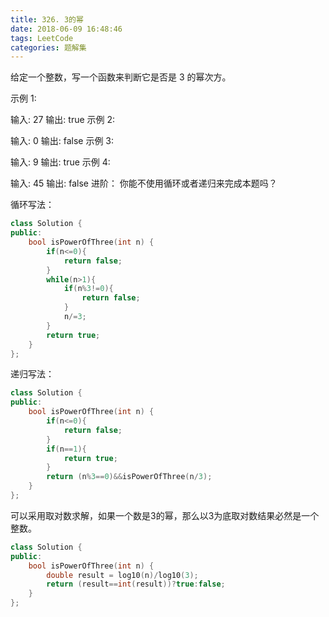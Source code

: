 ```yaml
---
title: 326. 3的幂
date: 2018-06-09 16:48:46
tags: LeetCode
categories: 题解集
---
```


给定一个整数，写一个函数来判断它是否是 3 的幂次方。

示例 1:

输入: 27
输出: true
示例 2:

输入: 0
输出: false
示例 3:

输入: 9
输出: true
示例 4:

输入: 45
输出: false
进阶：
你能不使用循环或者递归来完成本题吗？

循环写法：
```cpp
class Solution {
public:
    bool isPowerOfThree(int n) {
        if(n<=0){
            return false;
        }
        while(n>1){
            if(n%3!=0){
                return false;
            }
            n/=3;
        }
        return true;
    }
};
```
递归写法：
```cpp
class Solution {
public:
    bool isPowerOfThree(int n) {
        if(n<=0){
            return false;
        }
        if(n==1){
            return true;
        }
        return (n%3==0)&&isPowerOfThree(n/3);
    }
};
```
可以采用取对数求解，如果一个数是3的幂，那么以3为底取对数结果必然是一个整数。
```cpp
class Solution {
public:
    bool isPowerOfThree(int n) {
        double result = log10(n)/log10(3);
        return (result==int(result))?true:false;
    }
};
```
